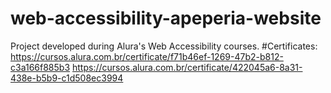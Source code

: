 # web-accessibility-apeperia-website
Project developed during Alura's Web Accessibility courses. 
#Certificates: 
https://cursos.alura.com.br/certificate/f71b46ef-1269-47b2-b812-c3a166f885b3 
https://cursos.alura.com.br/certificate/422045a6-8a31-438e-b5b9-c1d508ec3994
